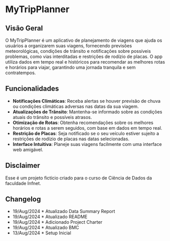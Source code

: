 # MyTripPlanner

## Visão Geral

O MyTripPlanner é um aplicativo de planejamento de viagens que ajuda os usuários a organizarem suas viagens, fornecendo previsões meteorológicas, condições de trânsito e notificações sobre possíveis problemas, como vias interditadas e restrições de rodízio de placas. O app utiliza dados em tempo real e históricos para recomendar as melhores rotas e horários para viajar, garantindo uma jornada tranquila e sem contratempos.

## Funcionalidades

- **Notificações Climáticas**: Receba alertas se houver previsão de chuva ou condições climáticas adversas nas datas da sua viagem.
- **Atualizações de Trânsito**: Mantenha-se informado sobre as condições atuais do trânsito e possíveis atrasos.
- **Otimização de Rotas**: Obtenha recomendações sobre os melhores horários e rotas a serem seguidos, com base em dados em tempo real.
- **Restrição de Placas**: Seja notificado se o seu veículo estiver sujeito a restrições de rodízio de placas nas datas selecionadas.
- **Interface Intuitiva**: Planeje suas viagens facilmente com uma interface web amigável.

## Disclaimer

Esse é um projeto fictício criado para o curso de Ciência de Dados da faculdade Infnet.

## Changelog
 * 19/Aug/2024 * Atualizado Data Summary Report
 * 19/Aug/2024 * Atualizado README
 * 19/Aug/2024 * Adicionado Project Charter
 * 19/Aug/2024 * Atualizado BMC
 * 13/Aug/2024 * Setup Inicial